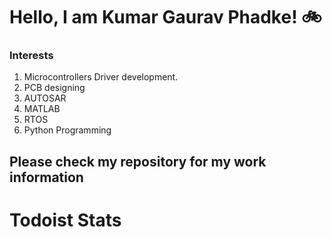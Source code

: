 # Hello, I am Kumar Gaurav Phadke! :bike: 

### Interests

1) Microcontrollers Driver development. 
2) PCB designing
3) AUTOSAR   
4) MATLAB    
5) RTOS     
6) Python Programming 
 
 ## Please check my repository for my work information
 
# Todoist Stats
<!-- TODO-IST:START -->
<!-- TODO-IST:END -->

